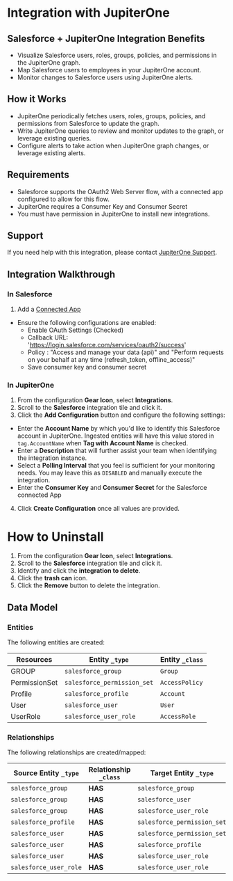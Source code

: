 # Integration with JupiterOne

## Salesforce + JupiterOne Integration Benefits

- Visualize Salesforce users, roles, groups, policies, and permissions in the
  JupiterOne graph.
- Map Salesforce users to employees in your JupiterOne account.
- Monitor changes to Salesforce users using JupiterOne alerts.

## How it Works

- JupiterOne periodically fetches users, roles, groups, policies, and
  permissions from Salesforce to update the graph.
- Write JupiterOne queries to review and monitor updates to the graph, or
  leverage existing queries.
- Configure alerts to take action when JupiterOne graph changes, or leverage
  existing alerts.

## Requirements

- Salesforce supports the OAuth2 Web Server flow, with a connected app
  configured to allow for this flow.
- JupiterOne requires a Consumer Key and Consumer Secret
- You must have permission in JupiterOne to install new integrations.

## Support

If you need help with this integration, please contact
[JupiterOne Support](https://support.jupiterone.io).

## Integration Walkthrough

### In Salesforce

1. Add a
   [Connected App](https://help.salesforce.com/articleView?id=sf.connected_app_create.htm&type=5)

- Ensure the following configurations are enabled:
  - Enable OAuth Settings (Checked)
  - Callback URL: 'https://login.salesforce.com/services/oauth2/success'
  - Policy : "Access and manage your data (api)" and "Perform requests on your
    behalf at any time (refresh_token, offline_access)"
  - Save consumer key and consumer secret

### In JupiterOne

1. From the configuration **Gear Icon**, select **Integrations**.
2. Scroll to the **Salesforce** integration tile and click it.
3. Click the **Add Configuration** button and configure the following settings:

- Enter the **Account Name** by which you'd like to identify this Salesforce
  account in JupiterOne. Ingested entities will have this value stored in
  `tag.AccountName` when **Tag with Account Name** is checked.
- Enter a **Description** that will further assist your team when identifying
  the integration instance.
- Select a **Polling Interval** that you feel is sufficient for your monitoring
  needs. You may leave this as `DISABLED` and manually execute the integration.
- Enter the **Consumer Key** and **Consumer Secret** for the Salesforce
  connected App

4. Click **Create Configuration** once all values are provided.

# How to Uninstall

1. From the configuration **Gear Icon**, select **Integrations**.
2. Scroll to the **Salesforce** integration tile and click it.
3. Identify and click the **integration to delete**.
4. Click the **trash can** icon.
5. Click the **Remove** button to delete the integration.

<!-- {J1_DOCUMENTATION_MARKER_START} -->
<!--
********************************************************************************
NOTE: ALL OF THE FOLLOWING DOCUMENTATION IS GENERATED USING THE
"j1-integration document" COMMAND. DO NOT EDIT BY HAND! PLEASE SEE THE DEVELOPER
DOCUMENTATION FOR USAGE INFORMATION:

https://github.com/JupiterOne/sdk/blob/master/docs/integrations/development.md
********************************************************************************
-->

## Data Model

### Entities

The following entities are created:

| Resources     | Entity `_type`              | Entity `_class` |
| ------------- | --------------------------- | --------------- |
| GROUP         | `salesforce_group`          | `Group`         |
| PermissionSet | `salesforce_permission_set` | `AccessPolicy`  |
| Profile       | `salesforce_profile`        | `Account`       |
| User          | `salesforce_user`           | `User`          |
| UserRole      | `salesforce_user_role`      | `AccessRole`    |

### Relationships

The following relationships are created/mapped:

| Source Entity `_type`  | Relationship `_class` | Target Entity `_type`       |
| ---------------------- | --------------------- | --------------------------- |
| `salesforce_group`     | **HAS**               | `salesforce_group`          |
| `salesforce_group`     | **HAS**               | `salesforce_user`           |
| `salesforce_group`     | **HAS**               | `salesforce_user_role`      |
| `salesforce_profile`   | **HAS**               | `salesforce_permission_set` |
| `salesforce_user`      | **HAS**               | `salesforce_permission_set` |
| `salesforce_user`      | **HAS**               | `salesforce_profile`        |
| `salesforce_user`      | **HAS**               | `salesforce_user_role`      |
| `salesforce_user_role` | **HAS**               | `salesforce_user_role`      |

<!--
********************************************************************************
END OF GENERATED DOCUMENTATION AFTER BELOW MARKER
********************************************************************************
-->
<!-- {J1_DOCUMENTATION_MARKER_END} -->
